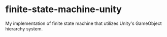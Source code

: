 # finite-state-machine-unity
My implementation of finite state machine that utilizes Unity's GameObject hierarchy system.
